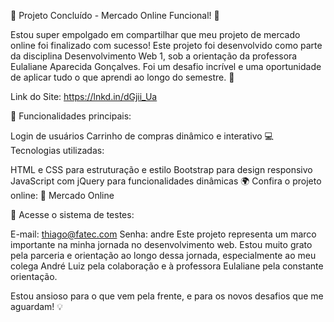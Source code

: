 🎉 Projeto Concluído - Mercado Online Funcional! 🚀

Estou super empolgado em compartilhar que meu projeto de mercado online foi finalizado com sucesso! Este projeto foi desenvolvido como parte da disciplina Desenvolvimento Web 1, sob a orientação da professora Eulaliane Aparecida Gonçalves. Foi um desafio incrível e uma oportunidade de aplicar tudo o que aprendi ao longo do semestre. 🌟


Link do Site: https://lnkd.in/dGjii_Ua


🛒 Funcionalidades principais:

Login de usuários
Carrinho de compras dinâmico e interativo
💻 Tecnologias utilizadas:

HTML e CSS para estruturação e estilo
Bootstrap para design responsivo
JavaScript com jQuery para funcionalidades dinâmicas
🌍 Confira o projeto online: 🔗 Mercado Online

🔑 Acesse o sistema de testes:

E-mail: thiago@fatec.com
Senha: andre
Este projeto representa um marco importante na minha jornada no desenvolvimento web. Estou muito grato pela parceria e orientação ao longo dessa jornada, especialmente ao meu colega André Luiz pela colaboração e à professora Eulaliane pela constante orientação.

Estou ansioso para o que vem pela frente, e para os novos desafios que me aguardam! 💡
